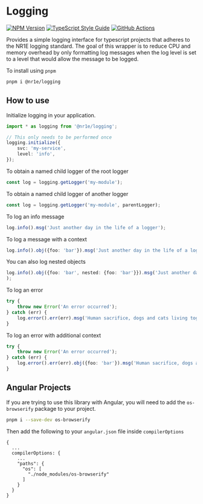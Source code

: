 # Logging

[![NPM Version][npm-image]][npm-url]
[![TypeScript Style Guide][gts-image]][gts-url]
[![GitHub Actions][github-image]][github-url]

Provides a simple logging interface for typescript projects that
adheres to the NR1E logging standard. The goal of this wrapper is to
reduce CPU and memory overhead by only formatting log messages when
the log level is set to a level that would allow the message to be logged.

To install using `pnpm`

```bash
pnpm i @nr1e/logging
```

## How to use

Initialize logging in your application.

```typescript
import * as logging from '@nr1e/logging';

// This only needs to be performed once
logging.initialize({
    svc: 'my-service',
    level: 'info',
});
```

To obtain a named child logger of the root logger

```typescript
const log = logging.getLogger('my-module');
```

To obtain a named child logger of another logger

```typescript
const log = logging.getLogger('my-module', parentLogger);
```

To log an info message

```typescript
log.info().msg('Just another day in the life of a logger');
```

To log a message with a context

```typescript
log.info().obj({foo: 'bar'}).msg('Just another day in the life of a logger');
```

You can also log nested objects

```typescript
log.info().obj({foo: 'bar', nested: {foo: 'bar'}}).msg('Just another day in the life of a logger');
);
```

To log an error

```typescript
try {
    throw new Error('An error occurred');
} catch (err) {
    log.error().err(err).msg('Human sacrifice, dogs and cats living together... MASS HYSTERIA!');
}
```

To log an error with additional context

```typescript
try {
    throw new Error('An error occurred');
} catch (err) {
    log.error().err(err).obj({foo: 'bar'}).msg('Human sacrifice, dogs and cats living together... MASS HYSTERIA!');
}
```

## Angular Projects

If you are trying to use this library with Angular, you will need to add the
`os-browserify` package to your project.

```bash
pnpm i --save-dev os-browserify
```

Then add the following to your `angular.json` file inside `compilerOptions`

```
{
  ...
  compilerOptions: {
    ...
    "paths": {
      "os": [
        "./node_modules/os-browserify"
      ]
    }
  }
}
```

[github-url]: https://github.com/nr1etech/logging-js/actions
[github-image]: https://github.com/nr1etech/logging-js/workflows/ci/badge.svg
[npm-url]: https://npmjs.com/package/@nr1e/logging
[npm-image]: https://img.shields.io/npm/v/@nre1/logging.svg
[gts-image]: https://img.shields.io/badge/code%20style-google-blueviolet.svg
[gts-url]: https://github.com/google/gts
